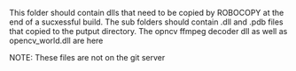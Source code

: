 This folder should contain dlls that need to be copied by ROBOCOPY at the end of a sucxessful build. 
The sub folders should contain .dll and .pdb files that copied to the putput directory. 
The opncv ffmpeg decoder dll as well as opencv_world.dll are here

NOTE: These files are not on the git server